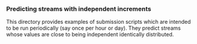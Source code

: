 
### Predicting streams with independent increments 

This directory provides examples of submission scripts which are intended to be run 
periodically (say once per hour or day). They predict streams whose values are close to being independent identically 
distributed. 

